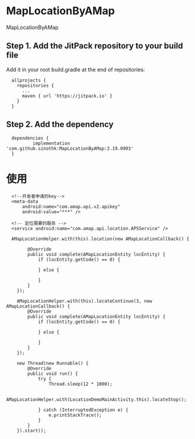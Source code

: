 # MapLocationByAMap
MapLocationByAMap

## Step 1. Add the JitPack repository to your build file
  Add it in your root build.gradle at the end of repositories:
  
      allprojects {
        repositories {
          ...
          maven { url 'https://jitpack.io' }
        }
      }
  
## Step 2. Add the dependency

      dependencies {
              implementation 'com.github.sinothk:MapLocationByAMap:2.19.0903'
      }
      
      
 # 使用   
 
      <!--开发者申请的key-->
      <meta-data
          android:name="com.amap.api.v2.apikey"
          android:value="***" />

      <!-- 定位需要的服务 -->
      <service android:name="com.amap.api.location.APSService" />
 
      AMapLocationHelper.with(this).location(new AMapLocationCallback() {

            @Override
            public void complete(AMapLocationEntity locEntity) {
                if (locEntity.getCode() == 0) {

                } else {

                }
            }
        });

        AMapLocationHelper.with(this).locateContinue(3, new AMapLocationCallback() {
            @Override
            public void complete(AMapLocationEntity locEntity) {
                if (locEntity.getCode() == 0) {

                } else {

                }
            }
        });

        new Thread(new Runnable() {
            @Override
            public void run() {
                try {
                    Thread.sleep(12 * 1000);

                    AMapLocationHelper.with(LocationDemoMainActivity.this).locateStop();

                } catch (InterruptedException e) {
                    e.printStackTrace();
                }
            }
        }).start();

